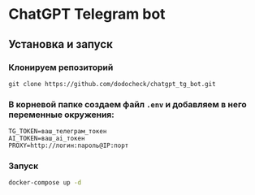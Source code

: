 # ChatGPT Telegram bot

## Установка и запуск

### Клонируем репозиторий
```
git clone https://github.com/dodocheck/chatgpt_tg_bot.git
```

### В корневой папке создаем файл `.env` и добавляем в него переменные окружения:
```.env
TG_TOKEN=ваш_телеграм_токен
AI_TOKEN=ваш_ai_токен
PROXY=http://логин:пароль@IP:порт
```

### Запуск
```bash
docker-compose up -d
```
